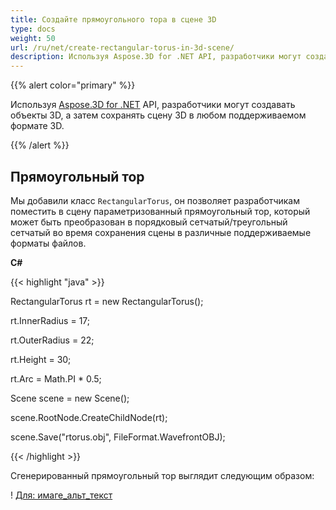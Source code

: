 ```yaml
---
title: Создайте прямоугольного тора в сцене 3D
type: docs
weight: 50
url: /ru/net/create-rectangular-torus-in-3d-scene/
description: Используя Aspose.3D for .NET API, разработчики могут создавать объекты 3D, а затем сохранять сцену 3D в любом поддерживаемом формате 3D.
---
```

{{% alert color="primary" %}} 

Используя [Aspose.3D for .NET](https://products.aspose.com/3d/net/) API, разработчики могут создавать объекты 3D, а затем сохранять сцену 3D в любом поддерживаемом формате 3D.

{{% /alert %}} 
##  **Прямоугольный тор**
Мы добавили класс `RectangularTorus`, он позволяет разработчикам поместить в сцену параметризованный прямоугольный тор, который может быть преобразован в порядковый сетчатый/треугольный сетчатый во время сохранения сцены в различные поддерживаемые форматы файлов.

**C#**

{{< highlight "java" >}}

 RectangularTorus rt = new RectangularTorus();

rt.InnerRadius = 17;

rt.OuterRadius = 22;

rt.Height = 30;

rt.Arc = Math.PI * 0.5;

Scene scene = new Scene();

scene.RootNode.CreateChildNode(rt);

scene.Save("rtorus.obj", FileFormat.WavefrontOBJ);

{{< /highlight >}}

Сгенерированный прямоугольный тор выглядит следующим образом:

! [Для: имаге_альт_текст](create-rectangular-torus-in-3d-scene_1.png)
